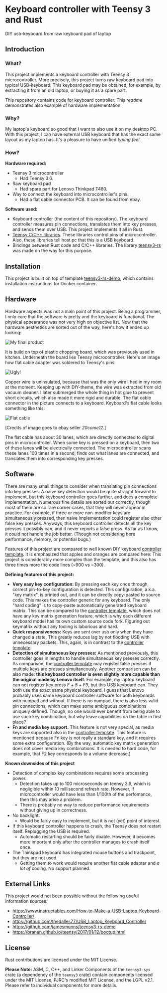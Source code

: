 # Keyboard controller with Teensy 3 and Rust
DIY usb-keyboard from raw keyboard pad of laptop

## Introduction
### What?
This project implements a keyboard controller with Teensy 3 microcontroller. More precisely, this project turns raw keyboard pad into typical USB-keyboard. This keyboard pad may be obtained, for example, by extracting it from an old laptop, or buying it as a spare part. 

This repository contains code for keyboard controller. This _readme_ demonstrates also example of hardware implementation.

### Why?
My laptop's keyboard so good that I want to also use it on my desktop PC. With this project, I can have external USB keyboard that has the exact same layout as my laptop has. It's a pleasure to have unified _typing feel_.

### How?
**Hardware required:**
* Teensy 3 microcontroller
    * Had Teensy 3.6.
* Raw keyboard pad 
    * Had spare part for Lenovo Thinkpad T480.
* Way to connect the keyboard into microcontroller's pins.
    * Had a flat cable connector PCB. It can be found from ebay.
 
**Software used:**
* Keyboard controller (the content of this repository). The keyboard controller measures pin connections, translates them into key presses, and sends them over USB. This project implements it all in Rust. 
* [Teensy C/C++ libraries](https://github.com/PaulStoffregen/cores). These libraries control pins of microcontroller. Also, these libraries tell host pc that this is a USB keyboard.
* Bindings between Rust code and C/C++ libraries. The library [teensy3-rs](https://github.com/tolvanea/teensy3-rs) was made on the way for this purpose.

## Installation
This project is built on top of template [teensy3-rs-demo](https://github.com/tolvanea/teensy3-rs-demo), which contains installation instructions for Docker container.

## Hardware
Hardware aspects was not a main point of this project. Being a programmer, I only care that the software is pretty and the keyboard is functional. The physical appearance was not very high on objective list. Now that the hardware aesthetics are sorted out of the way, here's how it ended up looking:

![My final product](documentation/finished_product.jpg)

It is build on top of plastic chopping board, which was previously used in kitchen. Underneath the board lies Teensy microcontroller. Here's an image how flat cable adapter was soldered to Teensy's pins:

![Ugly!](documentation/not_like_this.jpg)

Copper wire is uninsulated, because that was the only wire I had in my room at the moment. Keeping up with DIY-theme, the wire was extracted from old vacuum cleaner. I later submerged the whole thing in hot glue to prevent short circuits, which also made it more rigid and durable. The flat cable connector in the picture connects to a keyboard. Keyboard's flat cable looks something like this:

![Flat cable](documentation/flat_cable.jpg)

[Credits of image goes to ebay seller _20come12_.] 

The flat cable has about 30 lanes, which are directly connected to digital pins in microcontroller. When some key is pressed on a keyboard, then two of these lanes will be electrically connected. The microcontroller scans these lanes 100 times in a second, finds out what lanes are connected, and translates them into corresponding key presses.

## Software
There are many small things to consider when translating pin connections into key presses. A naive key detection would be quite straight forward to implement, but this keyboard controller goes further, and does a complete implementation. Numerous fine details are sorted out correctly, though most of them are so rare corner cases, that they will never appear in practice. For example, if three or more non-modifier keys are simultaneously pressed, then naive implementation could register also other false key presses. Anyways, this keyboard controller detects all the key presses it possibly can, and it never reports a false press. As far as I know, it could not handle the job better. (Though not considering here performance, memory, or potential bugs.)

Features of this project are compared to well known DIY keyboard [controller template](https://github.com/thedalles77/USB_Laptop_Keyboard_Controller). It is emphasized that apples and oranges are compared here: This project is considerably more complex than the template, and this also has three times more the code lines (~900 vs ~300). 

**Defining features of this project:**
* **Very easy key configuration:** By pressing each key once through, correct pin-to-key configuration is detected. This configuration, a.k.a. "key matrix", is printed out, and it can be directly copy-pasted to source code. This makes the controller generic for any keyboard. The only "hard coding" is to copy-paste automatically generated keyboard matrix. This can be compared to the [controller template](https://github.com/thedalles77/USB_Laptop_Keyboard_Controller), which does not have any key matrix generation feature, which is why each different keyboard model has its own custom source code fork. Figuring out keymatrix without any tooling is laborious and hard.
* **Quick responsiveness:** Keys are sent over usb only when they have changed a state. This greatly reduces lag by not flooding USB with unnecessary packets. This, again, is in contrast to the [controller template](https://github.com/thedalles77/USB_Laptop_Keyboard_Controller)
* **Detection of simultaneous key presses:** As mentioned previously, this controller goes in lengths to handle simultaneous key presses correctly. As comparison, the [controller template](https://github.com/thedalles77/USB_Laptop_Keyboard_Controller) may register false presses if multiple keys are presses simultaneously. Another comparison can be also made: **this keyboard controller is even slightly more capable than the original made by Lenovo itself**: For example, my laptop keyboard can not register key press _F_ + _5_ + _F9_, but this USB keyboard can. They both use the exact same physical keyboard. I guess that Lenovo probably uses same keyboard controller software for both keyboards with numpad and without. If there is no numpad, there is also less valid pin connections, which can make some ambiguous combinations uniquely defined. Though, no one would ever benefit from being able to use such key combination, but why leave capabilities on the table in first place?
* **Fn and media key support.** This feature is not very special, as media keys are supported also in the [controller template](https://github.com/thedalles77/USB_Laptop_Keyboard_Controller). This feature is mentioned because Fn key is not really a standard key, and it requires some extra configuration. (By the way, automatic key matrix generation does not cover media key combinations. It is needed to hard code, for example, that F2 key corresponds to a volume decrease.)

**Known downsides of this project**
* Detection of complex key combinations requires some processing power. 
    * Detection takes up to 100 microseconds on teensy 3.6, which is negligible within 10 millisecond refresh rate. However, if microcontroller would have less than 1/100th of the perfomance, then this may arise a problem. 
    * There is probably no way to reduce performance requirements without giving up in correctness. 
* No backlight.
    * Would be fairly easy to implement, but it is not (yet) point of interest.
* If this keyboard controller happens to crash, the Teensy does not restart itself. Replugging the USB is required.
    * Automatic restarting should be fairly doable. However, it becomes more important only after the controller manages to crash itself once.
* The Thinkpad keyboard has integrated mouse buttons and trackpoint, but they are not used.
    * Getting them to work would require another flat cable adapter and _a lot of_ coding. No support planned.



## External Links
This project would not been possible without the following useful information sources:
* https://www.instructables.com/How-to-Make-a-USB-Laptop-Keyboard-Controller/
* https://github.com/thedalles77/USB_Laptop_Keyboard_Controller  
* https://github.com/jamesmunns/teensy3-rs-demo
* https://branan.github.io/teensy/2017/01/12/bootup.html


## License
Rust contributions are licensed under the MIT License.

**Please Note:** ASM, C, C++, and Linker Components of the `teensy3-sys` crate (a dependency of the `teensy3` crate) contain components licensed under the MIT License, PJRC's modified MIT License, and the LGPL v2.1. Please refer to individual components for more details.

